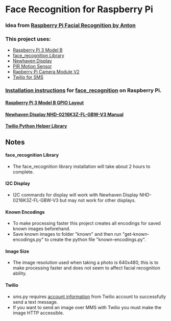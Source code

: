 # Face Recognition for Raspberry Pi

### Idea from [Raspberry Pi Facial Recognition by Anton](https://www.hackster.io/gr1m/raspberry-pi-facial-recognition-16e34e)

### This project uses:
* [Raspberry Pi 3 Model B](https://www.raspberrypi.org/products/raspberry-pi-3-model-b/)
* [face_recognition Library](https://github.com/ageitgey/face_recognition)
* [Newhaven Display](http://www.newhavendisplay.com/nhd0216k3zflgbwv3-p-5738.html)
* [PIR Motion Sensor](https://www.amazon.com/EMY-HC-SR501-Pyroelectric-Infrared-Detector/dp/B00FDPO9B8)
* [Rapberry Pi Camera Module V2](https://www.raspberrypi.org/products/camera-module-v2/)
* [Twilio for SMS](https://www.twilio.com/)

### [Installation instructions](https://gist.github.com/ageitgey/1ac8dbe8572f3f533df6269dab35df65) for [face_recognition](https://github.com/ageitgey/face_recognition) on Raspberry Pi.

#### [Raspberry Pi 3 Model B GPIO Layout](https://www.raspberrypi-spy.co.uk/wp-content/uploads/2012/06/Raspberry-Pi-GPIO-Layout-Model-B-Plus-rotated-2700x900.png)
#### [Newhaven Display NHD-0216K3Z-FL-GBW-V3 Manual](https://www.newhavendisplay.com/specs/NHD-0216K3Z-FL-GBW.pdf)
#### [Twilio Python Helper Library](https://www.twilio.com/docs/libraries/python)

## Notes

#### face_recognition Library
* The face_recognition library installation will take about 2 hours to complete.

#### I2C Display
* I2C commands for display will work with Newhaven Display NHD-0216K3Z-FL-GBW-V3 but may not work for other displays.

#### Known Encodings
* To make processing faster this project creates all encodings for saved known images beforehand.
* Save known images to folder "known" and then run "get-known-encodings.py" to create the python file "known-encodings.py".

#### Image Size
* The image resolution used when taking a photo is 640x480, this is to make processing faster and does not seem to affect facial recognition ability.

#### Twilio
* sms.py requires [account information](https://www.twilio.com/docs/libraries/python) from Twilio account to successfully send a text message.
* If you want to send an image over MMS with Twilio you must make the image HTTP accessible.
